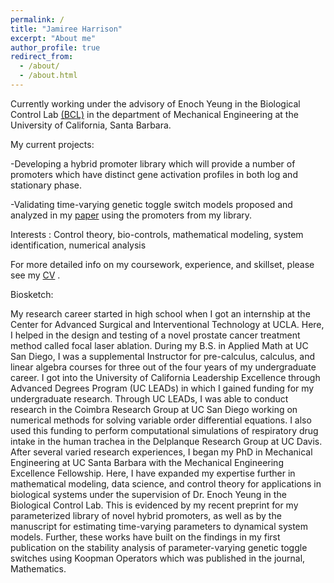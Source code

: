 ```yaml
---
permalink: /
title: "Jamiree Harrison"
excerpt: "About me"
author_profile: true
redirect_from: 
  - /about/
  - /about.html
---
```


Currently working under the advisory of Enoch Yeung in the Biological Control Lab [(BCL)](https://yeung.me.ucsb.edu/) in the department of Mechanical Engineering at the University of California, Santa Barbara. 

My current projects:

-Developing a hybrid promoter library which will provide a number of promoters which have distinct gene activation profiles in both log and stationary phase.  

-Validating time-varying genetic toggle switch models proposed and analyzed in my [paper](paper1.pdf) using the promoters from my library.

Interests : Control theory, bio-controls, mathematical modeling, system identification, numerical analysis

For more detailed info on my coursework, experience, and skillset, please see my [CV](http://jamiree.github.io/files/CV_Jamiree_Harrison.pdf) . 

Biosketch:

My research career started in high school when I got an internship at the Center for Advanced Surgical and Interventional Technology at UCLA.  Here, I helped in the design and testing of a novel prostate cancer treatment method called focal laser ablation.  During my B.S. in Applied Math at UC San Diego, I was a supplemental Instructor for pre-calculus, calculus, and linear algebra courses for three out of the four years of my undergraduate career.  I got into the University of California Leadership Excellence through Advanced Degrees Program (UC LEADs) in which I gained funding for my undergraduate research. Through UC LEADs, I was able to conduct research in the Coimbra Research Group at UC San Diego working on numerical methods for solving variable order differential equations.  I also used this funding to perform computational simulations of respiratory drug intake in the human trachea in the Delplanque Research Group at UC Davis.  After several varied research experiences, I began my PhD in Mechanical Engineering at UC Santa Barbara with the Mechanical Engineering Excellence Fellowship. Here, I have expanded my expertise further in mathematical modeling, data science, and control theory for applications in biological systems under the supervision of Dr. Enoch Yeung in the Biological Control Lab.  This is evidenced by my recent preprint for my parameterized library of novel hybrid promoters, as well as by the manuscript for estimating time-varying parameters to dynamical system models.  Further, these works have built on the findings in my first publication on the stability analysis of parameter-varying genetic toggle switches using Koopman Operators which was published in the journal, Mathematics.
